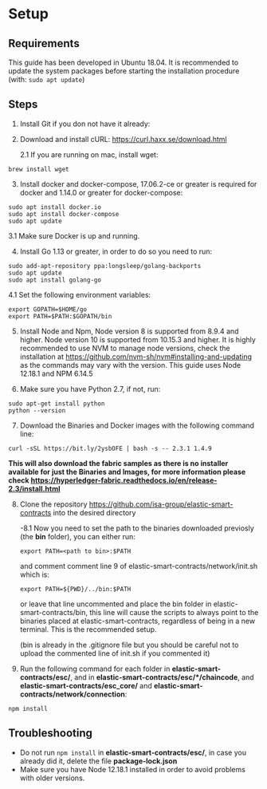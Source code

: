 # Setup

## Requirements
This guide has been developed in Ubuntu 18.04. It is recommended to update the system packages before starting the installation procedure (with: ```sudo apt update```)

## Steps
1. Install Git if you don not have it already:

2. Download and install cURL: https://curl.haxx.se/download.html

    2.1 If you are running on mac, install wget:
  ```
  brew install wget
  ```
3. Install docker and docker-compose, 17.06.2-ce or greater is required for docker and 1.14.0 or greater for docker-compose:
  ```
  sudo apt install docker.io
  sudo apt install docker-compose
  sudo apt update
  ```
  
   3.1 Make sure Docker is up and running.
   
4. Install Go 1.13 or greater, in order to do so you need to run:
  ```
  sudo add-apt-repository ppa:longsleep/golang-backports
  sudo apt update
  sudo apt install golang-go
  ``` 
  4.1 Set the following environment variables:
  ```
  export GOPATH=$HOME/go
  export PATH=$PATH:$GOPATH/bin
  ``` 
5. Install Node and Npm, Node version 8 is supported from 8.9.4 and higher. Node version 10 is supported from 10.15.3 and higher. It is highly recommended to use NVM to manage node versions, check the installation at https://github.com/nvm-sh/nvm#installing-and-updating as the commands may vary with the version. This guide uses Node 12.18.1 and NPM 6.14.5

6. Make sure you have Python 2.7, if not, run:
  ```
  sudo apt-get install python
  python --version
  ```
  
7. Download the Binaries and Docker images with the following command line: 
```
curl -sSL https://bit.ly/2ysbOFE | bash -s -- 2.3.1 1.4.9
```
**This will also download the fabric samples as there is no installer available for just the Binaries and Images, for more information please check https://hyperledger-fabric.readthedocs.io/en/release-2.3/install.html**

8. Clone the repository https://github.com/isa-group/elastic-smart-contracts into the desired directory

    -8.1 Now you need to set the path to the binaries downloaded previosly (the **bin** folder), you can either run:
    ```
    export PATH=<path to bin>:$PATH
    ```
    and comment comment line 9 of elastic-smart-contracts/network/init.sh which is:
    ```
    export PATH=${PWD}/../bin:$PATH
    ```
    or leave that line uncommented and place the bin folder in elastic-smart-contracts/bin, this line will cause the scripts to always point to the binaries placed at elastic-smart-contracts, regardless of being in a new terminal. This is the recommended setup.
    
    (bin is already in the .gitignore file but you should be careful not to upload the commented line of init.sh if you commented it)

9. Run the following command for each folder in **elastic-smart-contracts/esc/**, and in **elastic-smart-contracts/esc/*/chaincode**, and **elastic-smart-contracts/esc_core/** and **elastic-smart-contracts/network/connection**:
```
npm install
```

## Troubleshooting
- Do not run `npm install` in **elastic-smart-contracts/esc/**, in case you already did it, delete the file **package-lock.json**
- Make sure you have Node 12.18.1 installed in order to avoid problems with older versions.

